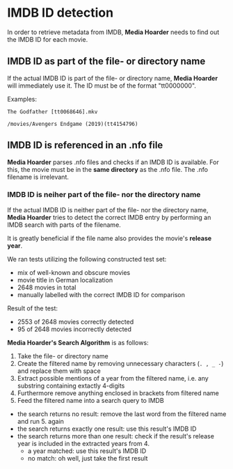 # IMDB ID detection

In order to retrieve metadata from IMDB, **Media Hoarder** needs to find out the IMDB ID for each movie.

## IMDB ID as part of the file- or directory name

If the actual IMDB ID is part of the file- or directory name, **Media Hoarder** will immediately use it. The ID must be of the format "tt0000000".

Examples:

```text
The Godfather [tt0068646].mkv
```

```text
/movies/Avengers Endgame (2019)(tt4154796)
```

## IMDB ID is referenced in an .nfo file

**Media Hoarder** parses .nfo files and checks if an IMDB ID is available. For this, the movie must be in the **same directory** as the .nfo file. The .nfo filename is irrelevant.

### IMDB ID is neiher part of the file- nor the directory name

If the actual IMDB ID is neither part of the file- nor the directory name, **Media Hoarder** tries to detect the correct IMDB entry by performing an IMDB search with parts of the filename.

It is greatly beneficial if the file name also provides the movie's **release year**.

We ran tests utilizing the following constructed test set:

- mix of well-known and obscure movies
- movie title in German localization
- 2648 movies in total
- manually labelled with the correct IMDB ID for comparison

Result of the test:

- 2553 of 2648 movies correctly detected
- 95 of 2648 movies incorrectly detected

**Media Hoarder's Search Algorithm** is as follows:

1. Take the file- or directory name
2. Create the filtered name by removing unnecessary characters (`. , _ -`) and replace them with space
3. Extract possible mentions of a year from the filtered name, i.e. any substring containing extactly 4-digits
4. Furthermore remove anything enclosed in brackets from filtered name
5. Feed the filtered name into a search query to IMDB

- the search returns no result: remove the last word from the filtered name and run 5. again
- the search returns exactly one result: use this result's IMDB ID
- the search returns more than one result: check if the result's release year is included in the extracted years from 4.
  - a year matched: use this result's IMDB ID
  - no match: oh well, just take the first result
